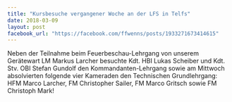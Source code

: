 ```yaml
---
title: "Kursbesuche vergangener Woche an der LFS in Telfs"
date: 2018-03-09
layout: post
facebook_url: "https://facebook.com/ffwenns/posts/1933271673414615"
---
```


Neben der Teilnahme beim Feuerbeschau-Lehrgang von unserem Gerätewart LM Markus Larcher besuchte Kdt. HBI Lukas Scheiber und Kdt. Stv. OBI Stefan Gundolf den Kommandanten-Lehrgang sowie am Mittwoch absolvierten folgende vier Kameraden den Technischen Grundlehrgang: HFM Marco Larcher, FM Christopher Sailer, FM Marco Gritsch sowie FM Christoph Mark!